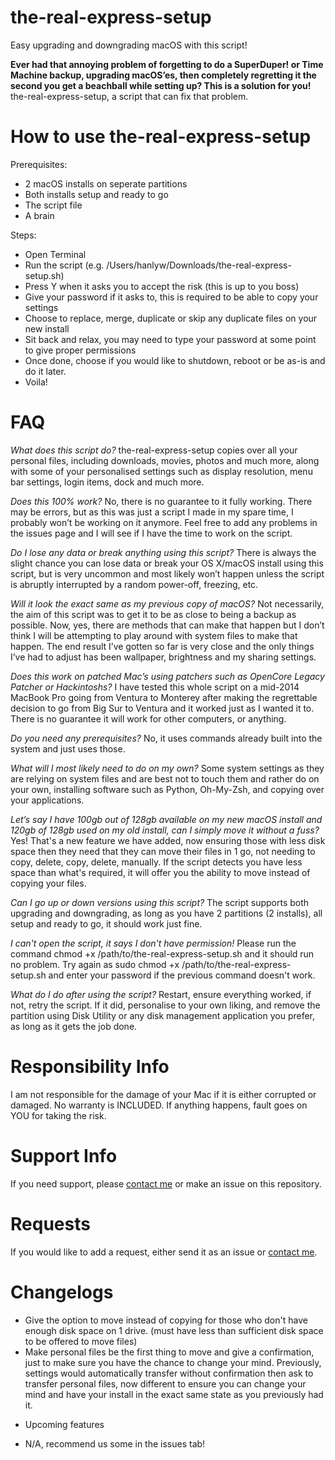 # the-real-express-setup
Easy upgrading and downgrading macOS with this script!

**Ever had that annoying problem of forgetting to do a SuperDuper! or Time Machine backup, upgrading macOS’es, then completely regretting it the second you get a beachball while setting up? This is a solution for you!**
the-real-express-setup, a script that can fix that problem.

# How to use the-real-express-setup
Prerequisites:
- 2 macOS installs on seperate partitions
- Both installs setup and ready to go
- The script file
- A brain

Steps:
- Open Terminal
- Run the script (e.g. /Users/hanlyw/Downloads/the-real-express-setup.sh)
- Press Y when it asks you to accept the risk (this is up to you boss)
- Give your password if it asks to, this is required to be able to copy your settings
- Choose to replace, merge, duplicate or skip any duplicate files on your new install
- Sit back and relax, you may need to type your password at some point to give proper permissions
- Once done, choose if you would like to shutdown, reboot or be as-is and do it later.
- Voila!

# FAQ
*What does this script do?*
the-real-express-setup copies over all your personal files, including downloads, movies, photos and much more, along with some of your personalised settings such as display resolution, menu bar settings, login items, dock and much more.

*Does this 100% work?*
No, there is no guarantee to it fully working. There may be errors, but as this was just a script I made in my spare time, I probably won’t be working on it anymore. Feel free to add any problems in the issues page and I will see if I have the time to work on the script.

*Do I lose any data or break anything using this script?*
There is always the slight chance you can lose data or break your OS X/macOS install using this script, but is very uncommon and most likely won’t happen unless the script is abruptly interrupted by a random power-off, freezing, etc.

*Will it look the exact same as my previous copy of macOS?*
Not necessarily, the aim of this script was to get it to be as close to being a backup as possible. Now, yes, there are methods that can make that happen but I don’t think I will be attempting to play around with system files to make that happen. The end result I’ve gotten so far is very close and the only things I’ve had to adjust has been wallpaper, brightness and my sharing settings.

*Does this work on patched Mac’s using patchers such as OpenCore Legacy Patcher or Hackintoshs?*
I have tested this whole script on a mid-2014 MacBook Pro going from Ventura to Monterey after making the regrettable decision to go from Big Sur to Ventura and it worked just as I wanted it to. There is no guarantee it will work for other computers, or anything.

*Do you need any prerequisites?*
No, it uses commands already built into the system and just uses those.

*What will I most likely need to do on my own?*
Some system settings as they are relying on system files and are best not to touch them and rather do on your own, installing software such as Python, Oh-My-Zsh, and copying over your applications.

*Let’s say I have 100gb out of 128gb available on my new macOS install and 120gb of 128gb used on my old install, can I simply move it without a fuss?*
Yes! That's a new feature we have added, now ensuring those with less disk space then they need that they can move their files in 1 go, not needing to copy, delete, copy, delete, manually. If the script detects you have less space than what's required, it will offer you the ability to move instead of copying your files.

*Can I go up or down versions using this script?*
The script supports both upgrading and downgrading, as long as you have 2 partitions (2 installs), all setup and ready to go, it should work just fine.

*I can't open the script, it says I don't have permission!*
Please run the command chmod +x /path/to/the-real-express-setup.sh and it should run no problem. Try again as sudo chmod +x /path/to/the-real-express-setup.sh and enter your password if the previous command doesn't work.

*What do I do after using the script?*
Restart, ensure everything worked, if not, retry the script. If it did, personalise to your own liking, and remove the partition using Disk Utility or any disk management application you prefer, as long as it gets the job done.

# Responsibility Info
I am not responsible for the damage of your Mac if it is either corrupted or damaged. No warranty is INCLUDED. If anything happens, fault goes on YOU for taking the risk.

# Support Info
If you need support, please [contact me](mailto:m4halgita@yahoo.com) or make an issue on this repository.

# Requests
If you would like to add a request, either send it as an issue or [contact me](mailto:m4halgita@yahoo.com).

# Changelogs
- Give the option to move instead of copying for those who don't have enough disk space on 1 drive. (must have less than sufficient disk space to be offered to move files)
- Make personal files be the first thing to move and give a confirmation, just to make sure you have the chance to change your mind. Previously, settings would automatically transfer without confirmation then ask to transfer personal files, now different to ensure you can change your mind and have your install in the exact same state as you previously had it.

* Upcoming features
- N/A, recommend us some in the issues tab!

